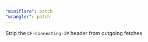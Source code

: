 ```yaml
---
"miniflare": patch
"wrangler": patch
---
```


Strip the `CF-Connecting-IP` header from outgoing fetches
